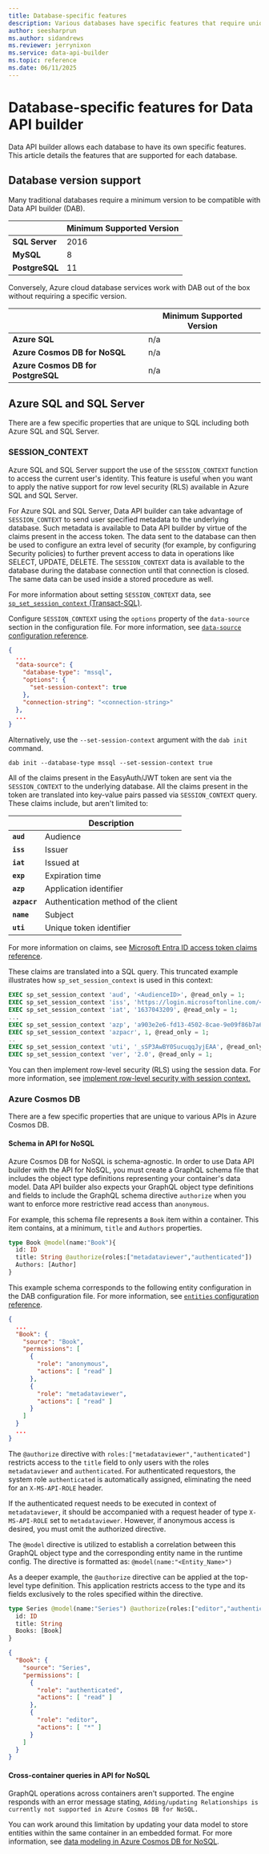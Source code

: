 ```yaml
---
title: Database-specific features
description: Various databases have specific features that require unique configuration properties in Data API builder.
author: seesharprun
ms.author: sidandrews
ms.reviewer: jerrynixon
ms.service: data-api-builder
ms.topic: reference
ms.date: 06/11/2025
---
```


# Database-specific features for Data API builder

Data API builder allows each database to have its own specific features. This article details the features that are supported for each database.

## Database version support

Many traditional databases require a minimum version to be compatible with Data API builder (DAB).

| | Minimum Supported Version |
| --- | --- |
| **SQL Server** | 2016 |
| **MySQL** | 8 |
| **PostgreSQL** | 11 |

Conversely, Azure cloud database services work with DAB out of the box without requiring a specific version.

| | Minimum Supported Version |
| --- | --- |
| **Azure SQL** | n/a |
| **Azure Cosmos DB for NoSQL** | n/a |
| **Azure Cosmos DB for PostgreSQL** | n/a |

## Azure SQL and SQL Server

There are a few specific properties that are unique to SQL including both Azure SQL and SQL Server.

### SESSION_CONTEXT

Azure SQL and SQL Server support the use of the `SESSION_CONTEXT` function to access the current user's identity. This feature is useful when you want to apply the native support for row level security (RLS) available in Azure SQL and SQL Server.

For Azure SQL and SQL Server, Data API builder can take advantage of `SESSION_CONTEXT` to send user specified metadata to the underlying database. Such metadata is available to Data API builder by virtue of the claims present in the access token. The data sent to the database can then be used to configure an extra level of security (for example, by configuring Security policies) to further prevent access to data in operations like SELECT, UPDATE, DELETE. The `SESSION_CONTEXT` data is available to the database during the database connection until that connection is closed. The same data can be used inside a stored procedure as well.  

For more information about setting `SESSION_CONTEXT` data, see [`sp_set_session_context` (Transact-SQL)](/sql/relational-databases/system-stored-procedures/sp-set-session-context-transact-sql).

Configure `SESSION_CONTEXT` using the `options` property of the `data-source` section in the configuration file. For more information, see [`data-source` configuration reference](reference-configuration.md#data-source).

```json
{
  ...
  "data-source": {
    "database-type": "mssql",
    "options": {
      "set-session-context": true
    },
    "connection-string": "<connection-string>"
  },
  ...
}
```

Alternatively, use the `--set-session-context` argument with the `dab init` command.

```console
dab init --database-type mssql --set-session-context true
```

All of the claims present in the EasyAuth/JWT token are sent via the `SESSION_CONTEXT` to the underlying database. All the claims present in the token are translated into key-value pairs passed via `SESSION_CONTEXT` query. These claims include, but aren't limited to:

| | Description |
| --- | --- |
| **`aud`** | Audience |
| **`iss`** | Issuer |
| **`iat`** | Issued at |
| **`exp`** | Expiration time |
| **`azp`** | Application identifier |
| **`azpacr`** | Authentication method of the client |
| **`name`** | Subject |
| **`uti`** | Unique token identifier |

For more information on claims, see [Microsoft Entra ID access token claims reference](/entra/identity-platform/access-token-claims-reference).

These claims are translated into a SQL query. This truncated example illustrates how `sp_set_session_context` is used in this context:

```sql
EXEC sp_set_session_context 'aud', '<AudienceID>', @read_only = 1;
EXEC sp_set_session_context 'iss', 'https://login.microsoftonline.com/<TenantID>/v2.0', @read_only = 1;
EXEC sp_set_session_context 'iat', '1637043209', @read_only = 1;
...
EXEC sp_set_session_context 'azp', 'a903e2e6-fd13-4502-8cae-9e09f86b7a6c', @read_only = 1;
EXEC sp_set_session_context 'azpacr', 1, @read_only = 1;
..
EXEC sp_set_session_context 'uti', '_sSP3AwBY0SucuqqJyjEAA', @read_only = 1;
EXEC sp_set_session_context 'ver', '2.0', @read_only = 1;
```

You can then implement row-level security (RLS) using the session data. For more information, see [implement row-level security with session context.](how-to/row-level-security.md)

### Azure Cosmos DB

There are a few specific properties that are unique to various APIs in Azure Cosmos DB.

#### Schema in API for NoSQL

Azure Cosmos DB for NoSQL is schema-agnostic. In order to use Data API builder with the API for NoSQL, you must create a GraphQL schema file that includes the object type definitions representing your container's data model. Data API builder also expects your GraphQL object type definitions and fields to include the GraphQL schema directive `authorize` when you want to enforce more restrictive read access than `anonymous`.

For example, this schema file represents a `Book` item within a container. This item contains, at a minimum, `title` and `Authors` properties.

```graphql
type Book @model(name:"Book"){
  id: ID
  title: String @authorize(roles:["metadataviewer","authenticated"])
  Authors: [Author]
}
```

This example schema corresponds to the following entity configuration in the DAB configuration file. For more information, see [`entities` configuration reference](reference-configuration.md#entities).

```json
{
  ...
  "Book": {
    "source": "Book",
    "permissions": [
      {
        "role": "anonymous",
        "actions": [ "read" ]
      },
      {
        "role": "metadataviewer",
        "actions": [ "read" ]
      }
    ]
  }
  ...
}

```

The `@authorize` directive with `roles:["metadataviewer","authenticated"]` restricts access to the `title` field to only users with the roles `metadataviewer` and `authenticated`. For authenticated requestors, the system role `authenticated` is automatically assigned, eliminating the need for an `X-MS-API-ROLE` header.

If the authenticated request needs to be executed in context of `metadataviewer`, it should be accompanied with a request header of type `X-MS-API-ROLE` set to `metadataviewer`. However, if anonymous access is desired, you must omit the authorized directive.

The `@model` directive is utilized to establish a correlation between this GraphQL object type and the corresponding entity name in the runtime config. The directive is formatted as: `@model(name:"<Entity_Name>")`

As a deeper example, the `@authorize` directive can be applied at the top-level type definition. This application restricts access to the type and its fields exclusively to the roles specified within the directive.

```graphql
type Series @model(name:"Series") @authorize(roles:["editor","authenticated"]) {
  id: ID
  title: String
  Books: [Book]
}
```

```json
{
  "Book": {
    "source": "Series",
    "permissions": [
      {
        "role": "authenticated",
        "actions": [ "read" ]
      },
      {
        "role": "editor",
        "actions": [ "*" ]
      }
    ]
  }
}

```

#### Cross-container queries in API for NoSQL

GraphQL operations across containers aren't supported. The engine responds with an error message stating, `Adding/updating Relationships is currently not supported in Azure Cosmos DB for NoSQL.`

You can work around this limitation by updating your data model to store entities within the same container in an embedded format. For more information, see [data modeling in Azure Cosmos DB for NoSQL](/azure/cosmos-db/nosql/modeling-data).
